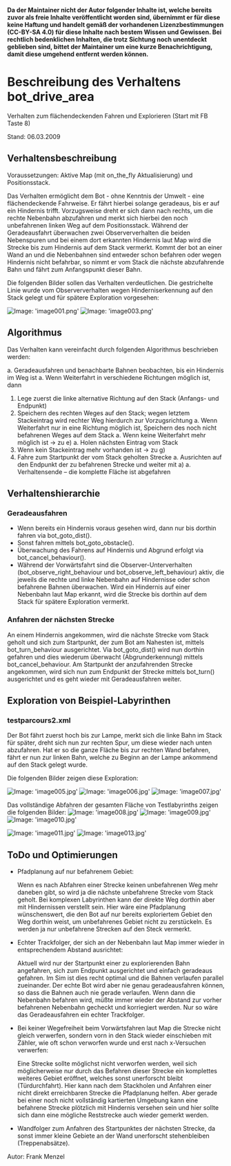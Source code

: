 **Da der Maintainer nicht der Autor folgender Inhalte ist, welche bereits zuvor als freie Inhalte veröffentlicht worden sind, übernimmt er für diese keine Haftung und handelt gemäß der vorhandenen Lizenzbestimmungen (CC-BY-SA 4.0) für diese Inhalte nach bestem Wissen und Gewissen. Bei rechtlich bedenklichen Inhalten, die trotz Sichtung noch unentdeckt geblieben sind, bittet der Maintainer um eine kurze Benachrichtigung, damit diese umgehend entfernt werden können.**

# Beschreibung des Verhaltens bot_drive_area

Verhalten zum flächendeckenden Fahren und Explorieren (Start mit FB Taste 8)

Stand: 06.03.2009

## Verhaltensbeschreibung

Voraussetzungen: Aktive Map (mit on_the_fly Aktualisierung) und Positionsstack.

Das Verhalten ermöglicht dem Bot - ohne Kenntnis der Umwelt - eine flächendeckende Fahrweise. Er fährt hierbei solange geradeaus, bis er auf ein Hindernis trifft. Vorzugsweise dreht er sich dann nach rechts, um die rechte Nebenbahn abzufahren und merkt sich hierbei den noch unbefahrenen linken Weg auf dem Positionsstack. Während der Geradeausfahrt überwachen zwei Obserververhalten die beiden Nebenspuren und bei einem dort erkannten Hindernis laut Map wird die Strecke bis zum Hindernis auf dem Stack vermerkt.  Kommt der bot an einer Wand an und die Nebenbahnen sind entweder schon befahren oder wegen Hindernis nicht befahrbar, so nimmt er vom Stack die nächste abzufahrende Bahn und fährt zum Anfangspunkt dieser Bahn.

Die folgenden Bilder sollen das Verhalten verdeutlichen. Die gestrichelte Linie wurde vom Obserververhalten wegen Hinderniserkennung auf den Stack gelegt und für spätere Exploration vorgesehen:

 ![Image: 'image001.png'](image001.png) ![Image: 'image003.png'](image003.png)

## Algorithmus

Das Verhalten kann vereinfacht durch folgenden Algorithmus beschrieben werden:

 a. Geradeausfahren und benachbarte Bahnen beobachten, bis ein Hindernis im Weg ist
 a. Wenn Weiterfahrt in verschiedene Richtungen möglich ist, dann
  1. Lege zuerst die linke alternative Richtung auf den Stack (Anfangs- und Endpunkt)
  1. Speichern des rechten Weges auf den Stack; wegen letztem Stackeintrag wird rechter Weg hierdurch zur Vorzugsrichtung
 a. Wenn Weiterfahrt nur in eine Richtung möglich ist, Speichern des noch nicht befahrenen Weges auf dem Stack
 a. Wenn keine Weiterfahrt mehr möglich ist -> zu e)
 a. Holen nächsten Eintrag vom Stack
  1. Wenn kein Stackeintrag mehr vorhanden ist -> zu g)
  1. Fahre zum Startpunkt der vom Stack geholten Strecke
 a. Ausrichten auf den Endpunkt der zu befahrenen Strecke und weiter mit a)
 a. Verhaltensende – die komplette Fläche ist abgefahren

## Verhaltenshierarchie

### Geradeausfahren

* Wenn bereits ein Hindernis voraus gesehen wird, dann nur bis dorthin fahren via bot_goto_dist().
* Sonst fahren mittels bot_goto_obstacle().
* Überwachung des Fahrens auf Hindernis und Abgrund erfolgt via bot_cancel_behaviour().
* Während der Vorwärtsfahrt sind die Observer-Unterverhalten (bot_observe_right_behaviour und bot_observe_left_behaviour) aktiv, die jeweils die rechte und linke Nebenbahn auf Hindernisse oder schon befahrene Bahnen überwachen. Wird ein Hindernis auf einer Nebenbahn laut Map erkannt, wird die Strecke bis dorthin auf dem Stack für spätere Exploration vermerkt.

### Anfahren der nächsten Strecke

An einem Hindernis angekommen, wird die nächste Strecke vom Stack geholt und sich zum Startpunkt, der zum Bot am Nahesten ist, mittels bot_turn_behaviour ausgerichtet. Via bot_goto_dist() wird nun dorthin gefahren und dies wiederum überwacht (Abgrunderkennung) mittels bot_cancel_behaviour. Am Startpunkt der anzufahrenden Strecke angekommen, wird sich nun zum Endpunkt der Strecke mittels bot_turn() ausgerichtet und es geht wieder mit Geradeausfahren weiter.

## Exploration von Beispiel-Labyrinthen

### testparcours2.xml

Der Bot fährt zuerst hoch bis zur Lampe, merkt sich die linke Bahn im Stack für später, dreht sich nun zur rechten Spur, um diese wieder nach unten abzufahren. Hat er so die ganze Fläche bis zur rechten Wand befahren, fährt er nun zur linken Bahn, welche zu Beginn an der Lampe ankommend auf den Stack gelegt wurde.

Die folgenden Bilder zeigen diese Exploration:

 ![Image: 'image005.jpg'](image005.jpg) ![Image: 'image006.jpg'](image006.jpg) ![Image: 'image007.jpg'](image007.jpg)

Das vollständige Abfahren der gesamten Fläche von Testlabyrinths zeigen die folgenden Bilder:
 ![Image: 'image008.jpg'](image008.jpg) ![Image: 'image009.jpg'](image009.jpg) ![Image: 'image010.jpg'](image010.jpg)

 ![Image: 'image011.jpg'](image011.jpg) ![Image: 'image013.jpg'](image013.jpg)

## ToDo und Optimierungen

* Pfadplanung auf nur befahrenem Gebiet:

  Wenn es nach Abfahren einer Strecke keinen unbefahrenen Weg mehr daneben gibt, so wird ja die nächste unbefahrene Strecke vom Stack geholt. Bei komplexen Labyrinthen kann der direkte Weg dorthin aber mit Hindernissen verstellt sein. Hier wäre eine Pfadplanung wünschenswert, die den Bot auf nur bereits exploriertem Gebiet den Weg dorthin weist, um unbefahrenes Gebiet nicht zu zerstückeln. Es werden ja nur unbefahrene Strecken auf den Steck vermerkt.

* Echter Trackfolger, der sich an der Nebenbahn laut Map immer wieder in entsprechendem Abstand ausrichtet:

  Aktuell wird nur der Startpunkt einer zu explorierenden Bahn angefahren, sich zum Endpunkt ausgerichtet und einfach geradeaus gefahren. Im Sim ist dies recht optimal und die Bahnen verlaufen parallel zueinander. Der echte Bot wird aber nie genau geradeausfahren können, so dass die Bahnen auch nie gerade verlaufen. Wenn dann die Nebenbahn befahren wird, müßte immer wieder der Abstand zur vorher befahrenen Nebenbahn gecheckt und korriegiert werden. Nur so wäre das Geradeausfahren ein echter Trackfolger.

* Bei keiner Wegefreiheit beim Vorwärtsfahren laut Map die Strecke nicht gleich verwerfen, sondern vorn in den Stack wieder einschieben mit Zähler, wie oft schon verworfen wurde und erst nach x-Versuchen verwerfen:

  Eine Strecke sollte möglichst nicht verworfen werden, weil sich möglicherweise nur durch das Befahren dieser Strecke ein komplettes weiteres Gebiet eröffnet, welches sonst unerforscht bleibt (Türdurchfahrt). Hier kann nach dem Stackholen und Anfahren einer nicht direkt erreichbaren Strecke die Pfadplanung helfen. Aber gerade bei einer noch nicht vollständig kartierten Umgebung kann eine befahrene Strecke plötzlich mit Hindernis versehen sein und hier sollte sich dann eine mögliche Reststrecke auch wieder gemerkt werden.

* Wandfolger zum Anfahren des Startpunktes der nächsten Strecke, da sonst immer kleine Gebiete an der Wand unerforscht stehenbleiben (Treppenabsätze).

Autor: Frank Menzel
